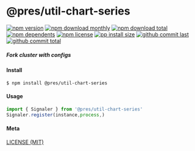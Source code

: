 # @pres/util-chart-series

[![npm version][badge-npm-version]][url-npm]
[![npm download monthly][badge-npm-download-monthly]][url-npm]
[![npm download total][badge-npm-download-total]][url-npm]
[![npm dependents][badge-npm-dependents]][url-github]
[![npm license][badge-npm-license]][url-npm]
[![pp install size][badge-pp-install-size]][url-pp]
[![github commit last][badge-github-last-commit]][url-github]
[![github commit total][badge-github-commit-count]][url-github]

[//]: <> (Shields)
[badge-npm-version]: https://flat.badgen.net/npm/v/@pres/util-chart-series
[badge-npm-download-monthly]: https://flat.badgen.net/npm/dm/@pres/util-chart-series
[badge-npm-download-total]:https://flat.badgen.net/npm/dt/@pres/util-chart-series
[badge-npm-dependents]: https://flat.badgen.net/npm/dependents/@pres/util-chart-series
[badge-npm-license]: https://flat.badgen.net/npm/license/@pres/util-chart-series
[badge-pp-install-size]: https://flat.badgen.net/packagephobia/install/@pres/util-chart-series
[badge-github-last-commit]: https://flat.badgen.net/github/last-commit/hoyeungw/pres
[badge-github-commit-count]: https://flat.badgen.net/github/commits/hoyeungw/pres

[//]: <> (Link)
[url-npm]: https://npmjs.org/package/@pres/util-chart-series
[url-pp]: https://packagephobia.now.sh/result?p=@pres/util-chart-series
[url-github]: https://github.com/hoyeungw/pres

##### Fork cluster with configs

#### Install

```console
$ npm install @pres/util-chart-series
```

#### Usage

```js
import { Signaler } from '@pres/util-chart-series'
Signaler.register(instance,process,)
```

#### Meta

[LICENSE (MIT)](LICENSE)
